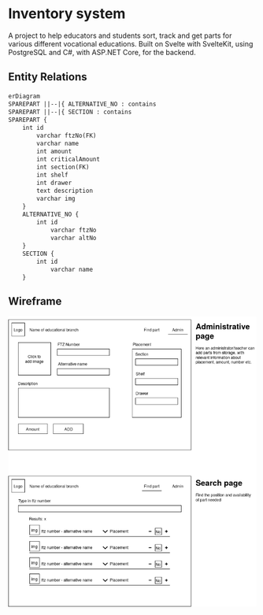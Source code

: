 # Inventory system
A project to help educators and students sort, track and get parts for various different vocational educations.
Built on Svelte with SvelteKit, using PostgreSQL and C#, with ASP.NET Core, for the backend.


## Entity Relations
```mermaid
erDiagram
SPAREPART ||--|{ ALTERNATIVE_NO : contains
SPAREPART ||--|{ SECTION : contains
SPAREPART {
	int id
		varchar ftzNo(FK)
		varchar name
		int amount
		int criticalAmount
		int section(FK)
		int shelf
		int drawer
		text description
		varchar img
	}
	ALTERNATIVE_NO {
		int id
			varchar ftzNo
			varchar altNo
	}
	SECTION {
		int id
			varchar name
	}
```


## Wireframe
![wireframe](./resources/wireframe.png)

